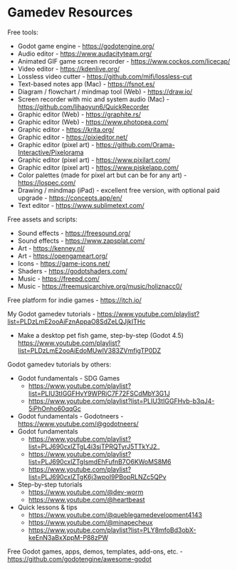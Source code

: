 # Gamedev Resources

Free tools:
- Godot game engine - https://godotengine.org/
- Audio editor - https://www.audacityteam.org/
- Animated GIF game screen recorder - https://www.cockos.com/licecap/
- Video editor - https://kdenlive.org/
- Lossless video cutter - https://github.com/mifi/lossless-cut
- Text-based notes app (Mac) - https://fsnot.es/
- Diagram / flowchart / mindmap tool (Web) - https://draw.io/
- Screen recorder with mic and system audio (Mac) - https://github.com/lihaoyun6/QuickRecorder
- Graphic editor (Web) - https://graphite.rs/
- Graphic editor (Web) - https://www.photopea.com/
- Graphic editor - https://krita.org/
- Graphic editor - https://pixieditor.net/
- Graphic editor (pixel art) - https://github.com/Orama-Interactive/Pixelorama
- Graphic editor (pixel art) - https://www.pixilart.com/
- Graphic editor (pixel art) - https://www.piskelapp.com/
- Color palettes (made for pixel art but can be for any art) - https://lospec.com/
- Drawing / mindmap (iPad) - excellent free version, with optional paid upgrade - https://concepts.app/en/
- Text editor - https://www.sublimetext.com/

Free assets and scripts:
- Sound effects - https://freesound.org/
- Sound effects - https://www.zapsplat.com/
- Art - https://kenney.nl/
- Art - https://opengameart.org/
- Icons - https://game-icons.net/
- Shaders - https://godotshaders.com/
- Music - https://freepd.com/
- Music - https://freemusicarchive.org/music/holiznacc0/

Free platform for indie games - https://itch.io/

My Godot gamedev tutorials - https://www.youtube.com/playlist?list=PLDzLmE2ooAiFznAppaO8SdZeLQJjkITHc
- Make a desktop pet fish game, step-by-step (Godot 4.5) https://www.youtube.com/playlist?list=PLDzLmE2ooAiEdoMUwlV383ZVmfigTP0DZ

Godot gamedev tutorials by others:
- Godot fundamentals - SDG Games
  - https://www.youtube.com/playlist?list=PLIU3tIGGFHvY9WPRiC7F72FSCdMbY3G1J
  - https://www.youtube.com/playlist?list=PLIU3tIGGFHvb-b3qJ4-5iPhOnho60qqGc
- Godot fundamentals - Godotneers - https://www.youtube.com/@godotneers/
- Godot fundamentals
  - https://www.youtube.com/playlist?list=PLJ690cxlZTgL4i3sjTPRQTyrJ5TTkYJ2_
  - https://www.youtube.com/playlist?list=PLJ690cxlZTgIsmdEhFufnB7O6KWoMS8M6
  - https://www.youtube.com/playlist?list=PLJ690cxlZTgK6j3wpoI9PBopRLNZc5QPv
- Step-by-step tutorials
  - https://www.youtube.com/@dev-worm
  - https://www.youtube.com/@heartbeast
- Quick lessons & tips
  - https://www.youtube.com/@queblegamedevelopment4143
  - https://www.youtube.com/@minapecheux
  - https://www.youtube.com/playlist?list=PLY8mfoBd3obX-keEnN3aBxXppM-P88zPW

Free Godot games, apps, demos, templates, add-ons, etc. - https://github.com/godotengine/awesome-godot

